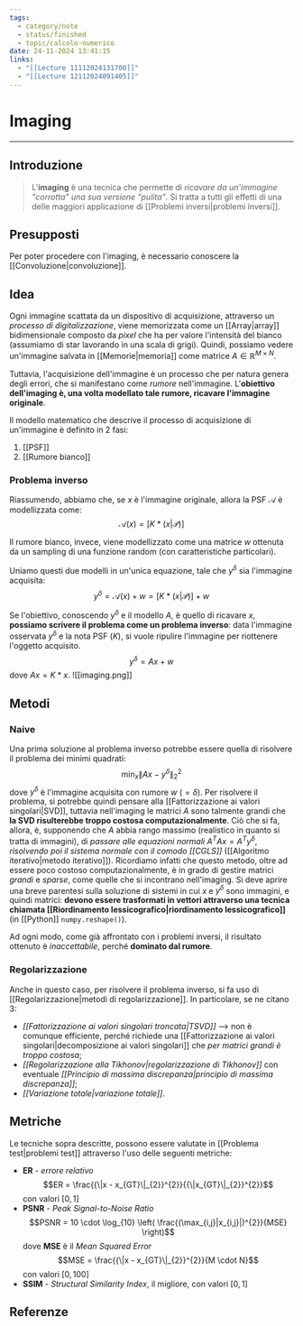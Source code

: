 ```yaml
---
tags:
  - category/note
  - status/finished
  - topic/calcolo-numerico
date: 24-11-2024 13:41:15
links:
  - "[[Lecture 11112024131700]]"
  - "[[Lecture 12112024091405]]"
---
```

# Imaging
---
## Introduzione
> L'**imaging** è una tecnica che permette di _ricavare da un'immagine "corrotta" una sua versione "pulita"_. Si tratta a tutti gli effetti di una delle maggiori applicazione di [[Problemi inversi|problemi inversi]].

## Presupposti
Per poter procedere con l'imaging, è necessario conoscere la [[Convoluzione|convoluzione]].

## Idea
Ogni immagine scattata da un dispositivo di acquisizione, attraverso un _processo di digitalizzazione_, viene memorizzata come un [[Array|array]] bidimensionale composto da _pixel_ che ha per valore l'intensità del bianco (assumiamo di star lavorando in una scala di grigi). Quindi, possiamo vedere un'immagine salvata in [[Memorie|memoria]] come matrice $A \in \mathbb{R}^{M \times N}$.

Tuttavia, l'acquisizione dell'immagine è un processo che per natura genera degli errori, che si manifestano come _rumore_ nell'immagine. L'**obiettivo dell'imaging è, una volta modellato tale rumore, ricavare l'immagine originale**.

Il modello matematico che descrive il processo di acquisizione di un'immagine è definito in 2 fasi:
1. [[PSF]]
2. [[Rumore bianco]]

### Problema inverso
Riassumendo, abbiamo che, se $x$ è l'immagine originale, allora la PSF $\mathcal{A}$ è modellizzata come:
$$\mathcal{A}(x) = [K * (x | \mathcal{P})]$$

Il rumore bianco, invece, viene modellizzato come una matrice $w$ ottenuta da un sampling di una funzione random (con caratteristiche particolari).

Uniamo questi due modelli in un'unica equazione, tale che $y^{\delta}$ sia l'immagine acquisita:
$$y^{\delta} = \mathcal{A}(x) + w = [K * (x | \mathcal{P})] + w$$

Se l'obiettivo, conoscendo $y^{\delta}$ e il modello $A$, è quello di ricavare $x$, **possiamo scrivere il problema come un problema inverso**: data l'immagine osservata $y^{\delta}$ e la nota PSF ($K$), si vuole ripulire l'immagine per riottenere l'oggetto acquisito.
$$y^{\delta} = Ax + w$$
dove $Ax = K * x$.
![[imaging.png]]

## Metodi
### Naive
Una prima soluzione al problema inverso potrebbe essere quella di risolvere il problema dei minimi quadrati:
$$\min_{x} {\|Ax - y^{\delta}\|_{2}}^{2}$$
dove $y^{\delta}$ è l'immagine acquisita con rumore $w$ ($= \delta$).
Per risolvere il problema, si potrebbe quindi pensare alla [[Fattorizzazione ai valori singolari|SVD]], tuttavia nell'imaging le matrici $A$ sono talmente grandi che **la SVD risulterebbe troppo costosa computazionalmente**. Ciò che si fa, allora, è, supponendo che $A$ abbia rango massimo (realistico in quanto si tratta di immagini), di _passare alle equazioni normali_ $A^{T}Ax = A^{T}y^{\delta}$, _risolvendo poi il sistema normale con il comodo [[CGLS]]_ ([[Algoritmo iterativo|metodo iterativo]]). Ricordiamo infatti che questo metodo, oltre ad essere poco costoso computazionalmente, è in grado di gestire matrici _grandi_ e _sparse_, come quelle che si incontrano nell'imaging.
Si deve aprire una breve parentesi sulla soluzione di sistemi in cui $x$ e $y^{\delta}$ sono immagini, e quindi matrici: **devono essere trasformati in vettori attraverso una tecnica chiamata [[Riordinamento lessicografico|riordinamento lessicografico]]** (in [[Python]] `numpy.reshape()`).

Ad ogni modo, come già affrontato con i problemi inversi, il risultato ottenuto è _inaccettabile_, perché **dominato dal rumore**.

### Regolarizzazione
Anche in questo caso, per risolvere il problema inverso, si fa uso di [[Regolarizzazione|metodi di regolarizzazione]]. In particolare, se ne citano 3:
- _[[Fattorizzazione ai valori singolari troncata|TSVD]]_ --> non è comunque efficiente, perché richiede una [[Fattorizzazione ai valori singolari|decomposizione ai valori singolari]] che _per matrici grandi è troppo costosa_;
- _[[Regolarizzazione alla Tikhonov|regolarizzazione di Tikhonov]]_ con eventuale _[[Principio di massima discrepanza|principio di massima discrepanza]]_;
- _[[Variazione totale|variazione totale]]_.

## Metriche
Le tecniche sopra descritte, possono essere valutate in [[Problema test|problemi test]] attraverso l'uso delle seguenti metriche:
- **ER** - _errore relativo_ $$ER = \frac{{\|x - x_{GT}\|_{2}}^{2}}{{\|x_{GT}\|_{2}}^{2}}$$ con valori $[0, 1]$
- **PSNR** - _Peak Signal-to-Noise Ratio_ $$PSNR = 10 \cdot \log_{10} \left( \frac{(\max_{i,j}|x_{i,j}|)^{2}}{MSE} \right)$$ dove **MSE** è il _Mean Squared Error_ $$MSE = \frac{{\|x - x_{GT}\|_{2}}^{2}}{M \cdot N}$$ con valori $[0, 100]$
- **SSIM** - _Structural Similarity Index_, il migliore, con valori $[0, 1]$

## Referenze